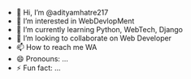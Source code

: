 - 👋 Hi, I’m @adityamhatre217
- 👀 I’m interested in WebDevlopMent
- 🌱 I’m currently learning Python, WebTech, Django
- 💞️ I’m looking to collaborate on Web Developer
- 📫 How to reach me WA
- 😄 Pronouns: ...
- ⚡ Fun fact: ...

<!---
adityamhatre217/adityamhatre217 is a ✨ special ✨ repository because its `README.md` (this file) appears on your GitHub profile.
You can click the Preview link to take a look at your changes.
--->
